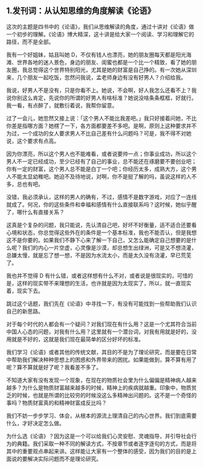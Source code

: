 ## 1.发刊词：从认知思维的角度解读《论语》
这次的主题是四书中的《论语》，我们从思维解读的角度，通过十讲对《论语》做一个初步的理解。《论语》博大精深，这十讲是给大家一个阅读、学习和理解它的路径，而不是全部。 


我有一个好姐妹，姑且叫她 D，不仅有钱人也漂亮，她的朋友圈每天都是阳光海滩、世界各地的迷人景色，身边的朋友、闺蜜也都是一个比一个精致，看了她的朋友圈，我总觉得这个世界特别阳光，尤其是她的财富是自己挣的。有一次她从深圳来，几个朋友一起吃饭，忽然问我说，孟老师身边有没有好男人？介绍给我。 


我说，好男人不是没有，只是你看不上。她说，不会啊，好人我怎么还看不上？我说你别这么肯定，先说你的所谓的好男人有啥标准？她说没啥条条框框，好就行。我一看，有点醉了，就敷衍着说，我帮你留意。 


过了一会儿，她忽然又接上说：「这个男人不能比我差吧。」我只好接着问她，不比你差是指哪方面？她楞了一下，各方面都要差不多吧。是啊，原则上这种要求并不为过，一个成功的女人要求男人不比自己差有什么问题吗？可是，我不得不对她说，这个要求有点高。 


因为你漂亮，所以这个男人也不能难看，或者说要帅一点；你事业成功，所以这个男人不一定已经成功，至少已经有了自己的事业，总不能还在琢磨要不要创业吧；你有一定的财富，这个男人总不能是白丁一个吧；你经历太多，成熟大方，这个男人不能太显幼稚吧。她迫不及待地说，对啊，你不是挺了解的吗，虽说这样的人不多，总也有吧。 


没错，我必须承认，这样的男人的确有，不过，感情不是数字游戏，对应了一连线就成了。何况，你的这些条件和幸福和感情有什么直接联系吗？这时候，她似乎醒了，哪什么有直接关系？ 


这真是个复杂的问题，我只能说，先认清自己吧，好坏不好衡量，适不适合还要看心境和状态，你总觉得这些外在的条件是一个基本标准，我也不能否认，但是我想这不是你要的。如果我们不静下心来了解一下自己，又怎么能确定自己想要的是什么呢？我们的内心一片空虚，心灵像是沙漠，却总想生出绿洲，可是又不想浇灌，总嫌太慢，就是忘了想一想，不是因为水流太小，而是太久没有浇灌，早已荒芜了。 


我也并不觉得 D 有什么错，或者这样想有什么不对，或者说是很现实的，可惜的是，这样的现实带不来理想的生活，也许就是因为太现实了，所以，就一直现实着，现实下去。 


跳过这个话题，我们先在《论语》中寻找一下，有没有可能找到一些帮助我们认识自己的新思路。 


对于每个时代的人都会有一个疑问？对我们现在有什么用？这是一个尤其符合当前中国人心态的问题，对我有什么用？这里就有一个潜台词，对我有用就是好的，没用就是不好的，这就是我们现在最简单的区分好坏的标准。 


我们学习《论语》或者其他的传统文献，其目的不是为了理论研究，而是要在日常中帮助我们解决种种思想上的困惑和外界带来的困扰。如果能做到，算不算有用了呢？算不算就是好了呢？我看差不多了。 


不知道大家有没有发现一个现象，在现在的物质社会里为什么偏偏是精神病人越来越多？为什么是物质财富越来越多的时候，精神上的疾病就越重。印象中，物质贫乏的时候，也就是所谓的比较穷的时候没这么多精神出问题的。这不是一个奇怪的事吗？物质财富真的和精神财富成反比吗？ 


我们不妨一步步学习、体会，从根本的源流上理清自己的内心世界。我们到底需要什么，才好决定怎么做。 


为什么选《论语》？因为这是一个可以给我们心灵安慰、灵魂指导，并引导社会行为的典籍。我们采取一种不同的解读方式，不按章节或者逐字逐句的方式，而是将其中的重要观点串起来讲。这样能让大家有一个整体的感受，因为我们的目的是上面说的要解决实际问题而不是理论研究。 

